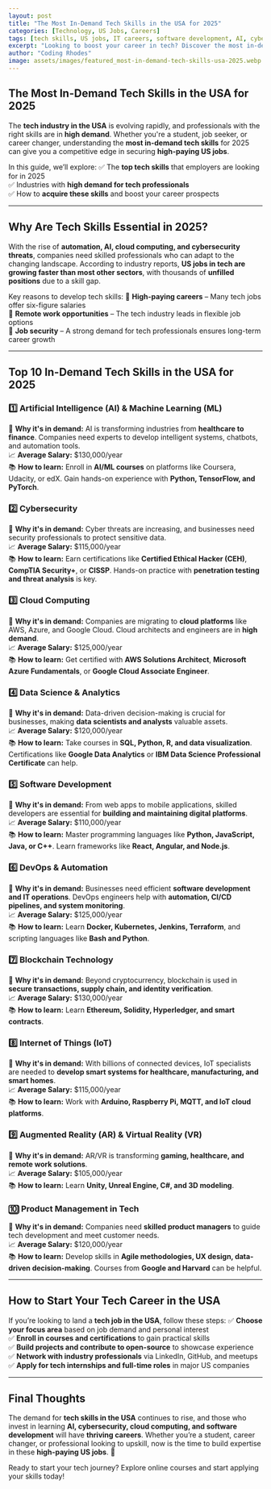 ```yaml
---
layout: post
title: "The Most In-Demand Tech Skills in the USA for 2025"
categories: [Technology, US Jobs, Careers]
tags: [tech skills, US jobs, IT careers, software development, AI, cybersecurity]
excerpt: "Looking to boost your career in tech? Discover the most in-demand tech skills in the USA for 2025 and how mastering them can help you secure high-paying US jobs."
author: "Coding Rhodes"
image: assets/images/featured_most-in-demand-tech-skills-usa-2025.webp
---
```


## The Most In-Demand Tech Skills in the USA for 2025

The **tech industry in the USA** is evolving rapidly, and professionals with the right skills are in **high demand**. Whether you're a student, job seeker, or career changer, understanding the **most in-demand tech skills** for 2025 can give you a competitive edge in securing **high-paying US jobs**.

In this guide, we’ll explore:
✅ The **top tech skills** that employers are looking for in 2025  
✅ Industries with **high demand for tech professionals**  
✅ How to **acquire these skills** and boost your career prospects  

---

## Why Are Tech Skills Essential in 2025?

With the rise of **automation, AI, cloud computing, and cybersecurity threats**, companies need skilled professionals who can adapt to the changing landscape. According to industry reports, **US jobs in tech are growing faster than most other sectors**, with thousands of **unfilled positions** due to a skill gap.

Key reasons to develop tech skills:
🔹 **High-paying careers** – Many tech jobs offer six-figure salaries  
🔹 **Remote work opportunities** – The tech industry leads in flexible job options  
🔹 **Job security** – A strong demand for tech professionals ensures long-term career growth  

---

## Top 10 In-Demand Tech Skills in the USA for 2025

### 1️⃣ Artificial Intelligence (AI) & Machine Learning (ML)
📌 **Why it's in demand:** AI is transforming industries from **healthcare to finance**. Companies need experts to develop intelligent systems, chatbots, and automation tools.  
📈 **Average Salary:** $130,000/year  
📚 **How to learn:** Enroll in **AI/ML courses** on platforms like Coursera, Udacity, or edX. Gain hands-on experience with **Python, TensorFlow, and PyTorch**.  

### 2️⃣ Cybersecurity
📌 **Why it's in demand:** Cyber threats are increasing, and businesses need security professionals to protect sensitive data.  
📈 **Average Salary:** $115,000/year  
📚 **How to learn:** Earn certifications like **Certified Ethical Hacker (CEH)**, **CompTIA Security+**, or **CISSP**. Hands-on practice with **penetration testing and threat analysis** is key.  

### 3️⃣ Cloud Computing
📌 **Why it's in demand:** Companies are migrating to **cloud platforms** like AWS, Azure, and Google Cloud. Cloud architects and engineers are in **high demand**.  
📈 **Average Salary:** $125,000/year  
📚 **How to learn:** Get certified with **AWS Solutions Architect**, **Microsoft Azure Fundamentals**, or **Google Cloud Associate Engineer**.  

### 4️⃣ Data Science & Analytics
📌 **Why it's in demand:** Data-driven decision-making is crucial for businesses, making **data scientists and analysts** valuable assets.  
📈 **Average Salary:** $120,000/year  
📚 **How to learn:** Take courses in **SQL, Python, R, and data visualization**. Certifications like **Google Data Analytics** or **IBM Data Science Professional Certificate** can help.  

### 5️⃣ Software Development
📌 **Why it's in demand:** From web apps to mobile applications, skilled developers are essential for **building and maintaining digital platforms**.  
📈 **Average Salary:** $110,000/year  
📚 **How to learn:** Master programming languages like **Python, JavaScript, Java, or C++**. Learn frameworks like **React, Angular, and Node.js**.  

### 6️⃣ DevOps & Automation
📌 **Why it's in demand:** Businesses need efficient **software development and IT operations**. DevOps engineers help with **automation, CI/CD pipelines, and system monitoring**.  
📈 **Average Salary:** $125,000/year  
📚 **How to learn:** Learn **Docker, Kubernetes, Jenkins, Terraform**, and scripting languages like **Bash and Python**.  

### 7️⃣ Blockchain Technology
📌 **Why it's in demand:** Beyond cryptocurrency, blockchain is used in **secure transactions, supply chain, and identity verification**.  
📈 **Average Salary:** $130,000/year  
📚 **How to learn:** Learn **Ethereum, Solidity, Hyperledger, and smart contracts**.  

### 8️⃣ Internet of Things (IoT)
📌 **Why it's in demand:** With billions of connected devices, IoT specialists are needed to **develop smart systems for healthcare, manufacturing, and smart homes**.  
📈 **Average Salary:** $115,000/year  
📚 **How to learn:** Work with **Arduino, Raspberry Pi, MQTT, and IoT cloud platforms**.  

### 9️⃣ Augmented Reality (AR) & Virtual Reality (VR)
📌 **Why it's in demand:** AR/VR is transforming **gaming, healthcare, and remote work solutions**.  
📈 **Average Salary:** $105,000/year  
📚 **How to learn:** Learn **Unity, Unreal Engine, C#, and 3D modeling**.  

### 🔟 Product Management in Tech
📌 **Why it's in demand:** Companies need **skilled product managers** to guide tech development and meet customer needs.  
📈 **Average Salary:** $120,000/year  
📚 **How to learn:** Develop skills in **Agile methodologies, UX design, data-driven decision-making**. Courses from **Google and Harvard** can be helpful.  

---

## How to Start Your Tech Career in the USA

If you’re looking to land a **tech job in the USA**, follow these steps:
✅ **Choose your focus area** based on job demand and personal interest  
✅ **Enroll in courses and certifications** to gain practical skills  
✅ **Build projects and contribute to open-source** to showcase experience  
✅ **Network with industry professionals** via LinkedIn, GitHub, and meetups  
✅ **Apply for tech internships and full-time roles** in major US companies  

---

## Final Thoughts

The demand for **tech skills in the USA** continues to rise, and those who invest in learning **AI, cybersecurity, cloud computing, and software development** will have **thriving careers**. Whether you’re a student, career changer, or professional looking to upskill, now is the time to build expertise in these **high-paying US jobs**. 🚀  

Ready to start your tech journey? Explore online courses and start applying your skills today!  

